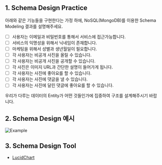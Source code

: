 ## 1. Schema Design Practice

아래와 같은 기능들을 구현한다는 가정 하에, NoSQL(MongoDB)를 이용한 Schema Modeling 결과를 설명해주세요.

- [ ] 사용자는 이메일과 비밀번호를 통해서 서비스에 접근가능합니다.
- [ ] 서비스의 익명성을 위해서 닉네임이 존재합니다.
- [ ] 마케팅을 위해서 성별과 생년월일이 필요합니다.
- [ ] 각 사용자는 비공개 사진을 올릴 수 있습니다.
- [ ] 각 사용자는 비공개 사진을 공개할 수 있습니다.
- [ ] 각 사진은 이미지 URL과 간단한 설명이 들어가게 됩니다.
- [ ] 각 사용자는 사진에 좋아요를 할 수 있습니다.
- [ ] 각 사용자는 사진에 댓글을 낼 수 있습니다.
- [ ] 각 사용자는 사진에 달린 댓글에 좋아요를 할 수 있습니다.

우리가 다루는 데이터의 Entity가 어떤 것들인가에 집중하여 구조를 설계해주시기 바랍니다.

## 2. Schema Design 예시

![Example](https://i.stack.imgur.com/Kf1ae.gif)

## 3. Schema Design Tool

- [LucidChart](https://www.lucidchart.com/)
